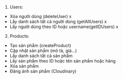 1. Users:
- Xóa người dùng (deleteUser) x
- Lấy danh sách tất cả người dùng (getAllUsers) x
- Lấy người dùng theo ID hoặc username(getIDUsers) x

2. Products:
- Tạo sản phẩm (createProduct)
- Cập nhật sản phẩm (mô tả, giá...)
- Lấy danh sách tất cả sản phẩm
- Lấy sản phẩm theo ID hoặc tên sản phẩm hoặc hãng
- Xóa sản phẩm
- Đăng ảnh sản phẩm (Cloudinary)
